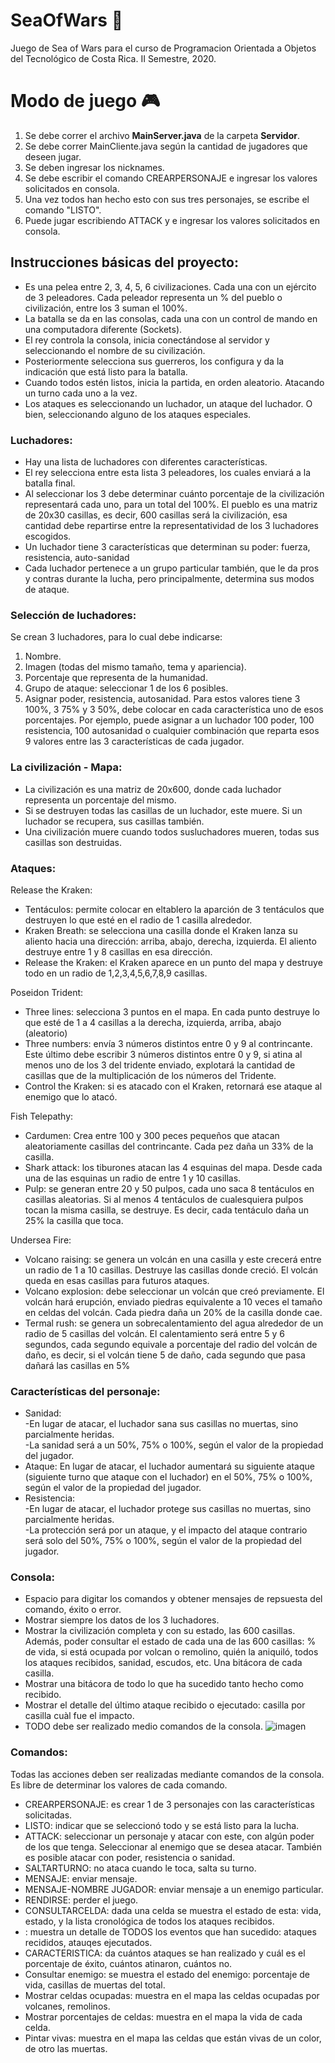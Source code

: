 # SeaOfWars 🦭
Juego de Sea of Wars para el curso de Programacion Orientada a Objetos del Tecnológico de Costa Rica. II Semestre, 2020.

# Modo de juego 🎮
1. Se debe correr el archivo **MainServer.java** de la carpeta **Servidor**.
2. Se debe correr MainCliente.java según la cantidad de jugadores que deseen jugar.
3. Se deben ingresar los nicknames.
4. Se debe escribir el comando CREARPERSONAJE e ingresar los valores solicitados en consola.
5. Una vez todos han hecho esto con sus tres personajes, se escribe el comando "LISTO".
6. Puede jugar escribiendo ATTACK y e ingresar los valores solicitados en consola.



## Instrucciones básicas del proyecto:
* Es una pelea entre 2, 3, 4, 5, 6 civilizaciones. Cada una con un ejército de 3 peleadores. Cada peleador representa un % del pueblo o civilización, entre los 3 suman el 100%.
* La batalla se da en las consolas, cada una con un control de mando en una computadora diferente (Sockets).
* El rey controla la consola, inicia conectándose al servidor y seleccionando el nombre de su civilización.
* Posteriormente selecciona sus guerreros, los configura y da la indicación que está listo para la batalla.
* Cuando todos estén listos, inicia la partida, en orden aleatorio. Atacando un turno cada uno a la vez.
* Los ataques es seleccionando un luchador, un ataque del luchador. O bien, seleccionando alguno de los ataques especiales.

### Luchadores:
* Hay una lista de luchadores con diferentes características.
* El rey selecciona entre esta lista 3 peleadores, los cuales enviará a la batalla final.
* Al seleccionar los 3 debe determinar cuánto porcentaje de la civilización representará cada uno, para un total del 100%. El pueblo es una matriz de 20x30 casillas, es decir, 600 casillas será la civilización, esa cantidad debe repartirse entre la representatividad de los 3 luchadores escogidos.
* Un luchador tiene 3 características que determinan su poder: fuerza, resistencia, auto-sanidad
* Cada luchador pertenece a un grupo particular también, que le da pros y contras durante la lucha, pero principalmente, determina sus modos de ataque.

### Selección de luchadores:
Se crean 3 luchadores, para lo cual debe indicarse:
1. Nombre.
2. Imagen (todas del mismo tamaño, tema y apariencia).
3. Porcentaje que representa de la humanidad.
4. Grupo de ataque: seleccionar 1 de los 6 posibles.
5. Asignar poder, resistencia, autosanidad. Para estos valores tiene 3 100%, 3 75% y 3 50%, debe colocar en cada característica uno de esos porcentajes. Por ejemplo, puede asignar a un luchador 100 poder, 100 resistencia, 100 autosanidad o cualquier combinación que reparta esos 9 valores entre las 3 características de cada jugador.

### La civilización - Mapa:
* La civilización es una matriz de 20x600, donde cada luchador representa un porcentaje del mismo.
* Si se destruyen todas las casillas de un luchador, este muere. Si un luchador se recupera, sus casillas también.
* Una civilización muere cuando todos susluchadores mueren, todas sus casillas son destruidas.

### Ataques:
Release the Kraken:
* Tentáculos: permite colocar en eltablero la aparción de 3 tentáculos que destruyen lo que esté en el radio de 1 casilla alrededor.
* Kraken Breath: se selecciona una casilla donde el Kraken lanza su aliento hacia una dirección: arriba, abajo, derecha, izquierda. El aliento destruye entre 1 y 8 casillas en esa dirección.
* Release the Kraken: el Kraken aparece en un punto del mapa y destruye todo en un radio de 1,2,3,4,5,6,7,8,9 casillas.

Poseidon Trident:
* Three lines: selecciona 3 puntos en el mapa. En cada punto destruye lo que esté de 1 a 4 casillas a la derecha, izquierda, arriba, abajo (aleatorio)
* Three numbers: envía 3 números distintos entre 0 y 9 al contrincante. Este último debe escribir 3 números distintos entre 0 y 9, si atina al menos uno de los 3 del tridente enviado, explotará la cantidad de casillas que de la multiplicación de los números del Tridente.
* Control the Kraken: si es atacado con el Kraken, retornará ese ataque al enemigo que lo atacó.

Fish Telepathy:
* Cardumen: Crea entre 100 y 300 peces pequeños que atacan aleatoriamente casillas del contrincante. Cada pez daña un 33% de la casilla.
* Shark attack: los tiburones atacan las 4 esquinas del mapa. Desde cada una de las esquinas un radio de entre 1 y 10 casillas.
* Pulp: se generan entre 20 y 50 pulpos, cada uno saca 8 tentáculos en casillas aleatorias. Si al menos 4 tentáculos de cualesquiera pulpos tocan la misma casilla, se destruye. Es decir, cada tentáculo daña un 25% la casilla que toca.

Undersea Fire:
* Volcano raising: se genera un volcán en una casilla y este crecerá
entre un radio de 1 a 10 casillas. Destruye las casillas donde creció. El volcán queda en esas casillas para futuros ataques.
* Volcano explosion: debe seleccionar un volcán que creó previamente. El volcán hará erupción, enviado piedras equivalente a 10 veces el tamaño en celdas del volcán. Cada piedra daña un 20% de la casilla donde cae.
* Termal rush: se genera un sobrecalentamiento del agua alrededor de un radio de 5 casillas del volcán. El calentamiento será entre 5 y 6 segundos, cada segundo equivale a porcentaje del radio del volcán de daño, es decir, si el volcán tiene 5 de daño, cada segundo que pasa dañará las casillas en 5%


### Características del personaje:
* Sanidad:     
-En lugar de atacar, el luchador sana sus casillas no muertas, sino parcialmente heridas.     
-La sanidad será a un 50%, 75% o 100%, según el valor de la propiedad del jugador. 
* Ataque:
En lugar de atacar, el luchador aumentará su siguiente ataque (siguiente turno que ataque con el luchador) en el 50%, 75% o 100%, según el valor de la propiedad del jugador.
*   Resistencia:        
-En lugar de atacar, el luchador protege sus casillas no muertas, sino parcialmente heridas.         
-La protección será por un ataque, y el impacto del ataque contrario será solo del 50%, 75% o 100%, según el valor de la propiedad del jugador.


### Consola:
* Espacio para digitar los comandos y obtener mensajes de repsuesta del comando, éxito o error.
* Mostrar siempre los datos de los 3 luchadores.
* Mostrar la civilización completa y con su estado, las 600 casillas. Además, poder consultar el estado de cada una de las 600 casillas: % de vida, si está ocupada por volcan o remolino, quién la aniquiló, todos los ataques recibidos, sanidad, escudos, etc. Una bitácora de cada casilla.
* Mostrar una bitácora de todo lo que ha sucedido tanto hecho como recibido.
* Mostrar el detalle del último ataque recibido o ejecutado: casilla por casilla cuàl fue el impacto.
* TODO debe ser realizado medio comandos de la consola.
![imagen](https://user-images.githubusercontent.com/64928283/147999087-c438755d-5e14-4699-97b9-3c648190cdc3.png)

### Comandos:
Todas las acciones deben ser realizadas mediante comandos de la consola. Es libre de determinar los valores de cada comando.
* CREARPERSONAJE: es crear 1 de 3 personajes con las características solicitadas.
* LISTO: indicar que se seleccionó todo y se está listo para la lucha.
* ATTACK: seleccionar un personaje y atacar con este, con algún poder de los que tenga. Seleccionar al enemigo que se desea atacar. También es posible atacar con poder, resistencia o sanidad.
* SALTARTURNO: no ataca cuando le toca, salta su turno.
* MENSAJE: enviar mensaje.      
* MENSAJE-NOMBRE JUGADOR: enviar mensaje a un enemigo particular.
* RENDIRSE: perder el juego.
* CONSULTARCELDA: dada una celda se muestra el estado de esta: vida, estado, y la lista cronológica de todos los ataques recibidos.
* : muestra un detalle de TODOS los eventos que han sucedido: ataques recididos, atauqes ejecutados.
* CARACTERISTICA: da cuántos ataques se han realizado y cuál es el porcentaje de éxito, cuántos atinaron, cuántos no.
* Consultar enemigo: se muestra el estado del enemigo: porcentaje de vida, casillas de muertas del total.
* Mostrar celdas ocupadas: muestra en el mapa las celdas ocupadas por volcanes, remolinos.
* Mostrar porcentajes de celdas: muestra en el mapa la vida de cada celda.
* Pintar vivas: muestra en el mapa las celdas que están vivas de un color, de otro las muertas.



